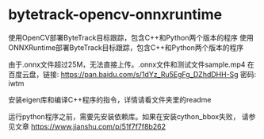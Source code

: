 # bytetrack-opencv-onnxruntime
使用OpenCV部署ByteTrack目标跟踪，包含C++和Python两个版本的程序
使用ONNXRuntime部署ByteTrack目标跟踪，包含C++和Python两个版本的程序

由于.onnx文件超过25M，无法直接上传。.onnx文件和测试文件sample.mp4
在百度云盘，链接: https://pan.baidu.com/s/1dYz_Ru5EgFg_DZhdDHH-Sg  密码: iwtm

安装eigen库和编译C++程序的指令，详情请看文件夹里的readme

运行python程序之前，需要先安装依赖库。如果在安装cython_bbox失败，
请参见文章 https://www.jianshu.com/p/51f7f7f8b262
